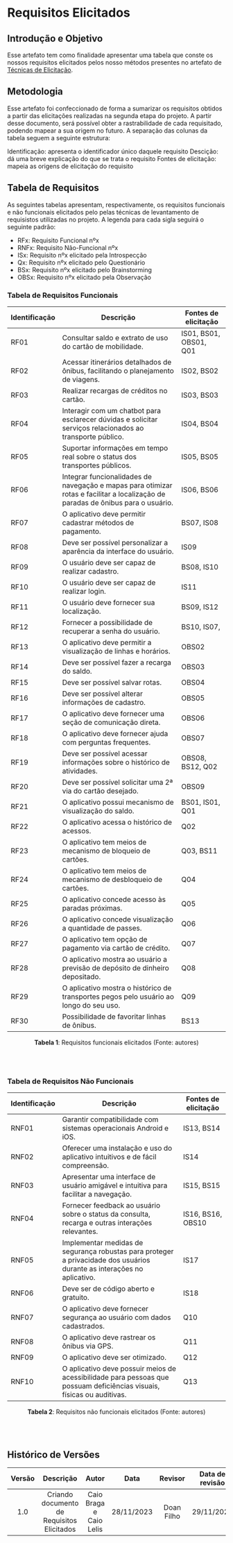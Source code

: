 # **Requisitos Elicitados**

## **Introdução e Objetivo**

Esse artefato tem como finalidade apresentar uma tabela que conste os nossos requisitos elicitados pelos nosso métodos presentes no artefato de [Técnicas de Elicitação](https://requisitos-de-software.github.io/2023.2-BRBMobilidade/elicitacao/tecnicas/brainstorming/).

## **Metodologia**

Esse artefato foi confeccionado de forma a sumarizar os requisitos obtidos a partir das elicitações realizadas na segunda etapa do projeto. A partir desse documento, será possível obter a rastrabilidade de cada requisitado, podendo mapear a sua origem no futuro. A separação das colunas da tabela seguem a seguinte estrutura:

Identificação: apresenta o identificador único daquele requisito
Descição: dá uma breve explicação do que se trata o requisito
Fontes de elicitação: mapeia as origens de elicitação do requisito


## **Tabela de Requisitos**

As seguintes tabelas apresentam, respectivamente, os requisitos funcionais e não funcionais elicitados pelo pelas técnicas de levantamento de requisistos utilizadas no projeto. A legenda para cada sigla seguirá o seguinte padrão:

- RFx: Requisito Funcional nºx
- RNFx: Requisito Não-Funcional nºx
- ISx: Requisito nºx elicitado pela Introspecção
- Qx: Requisito nºx elicitado pelo Questionário
- BSx: Requisito nºx elicitado pelo Brainstorming
- OBSx: Requisito nºx elicitado pela Observação


### Tabela de Requisitos Funcionais


| Identificação | Descrição | Fontes de elicitação |
| --- | --- | --- |
| RF01 | Consultar saldo e extrato de uso do cartão de mobilidade. | IS01, BS01, OBS01, Q01 |
| RF02 | Acessar itinerários detalhados de ônibus, facilitando o planejamento de viagens. | IS02, BS02 |
| RF03 | Realizar recargas de créditos no cartão. | IS03, BS03 |
| RF04 | Interagir com um chatbot para esclarecer dúvidas e solicitar serviços relacionados ao transporte público. | IS04, BS04 |
| RF05 | Suportar informações em tempo real sobre o status dos transportes públicos. | IS05, BS05 |
| RF06 | Integrar funcionalidades de navegação e mapas para otimizar rotas e facilitar a localização de paradas de ônibus para o usuário. | IS06, BS06 |
| RF07 | O aplicativo deve permitir cadastrar métodos de pagamento. | BS07, IS08 |
| RF08 | Deve ser possível personalizar a aparência da interface do usuário. | IS09 |
| RF09 | O usuário deve ser capaz de realizar cadastro. | BS08, IS10 |
| RF10 | O usuário deve ser capaz de realizar login. | IS11 |
| RF11 | O usuário deve fornecer sua localização. | BS09, IS12 |
| RF12 | Fornecer a possibilidade de recuperar a senha do usuário. | BS10, IS07,  |
| RF13 | O aplicativo deve permitir a visualização de linhas e horários. | OBS02 |
| RF14 | Deve ser possível fazer a recarga do saldo. |OBS03|
| RF15 | Deve ser possível salvar rotas. | OBS04 |
| RF16 | Deve ser possível alterar informações de cadastro. | OBS05 |
| RF17 | O aplicativo deve fornecer uma seção de comunicação direta. | OBS06 |
| RF18 | O aplicativo deve fornecer ajuda com perguntas frequentes. | OBS07 |
| RF19 | Deve ser possível acessar informações sobre o histórico de atividades. | OBS08, BS12, Q02 |
| RF20 | Deve ser possível solicitar uma 2ª via do cartão desejado. | OBS09 |
| RF21 | O aplicativo possui mecanismo de visualização do saldo. | BS01, IS01, Q01 |
| RF22 | O aplicativo acessa o histórico de acessos. | Q02 |
| RF23 | O aplicativo tem meios de mecanismo de bloqueio de cartões. | Q03, BS11 |
| RF24 | O aplicativo tem meios de mecanismo de desbloqueio de cartões. | Q04 |
| RF25 | O aplicativo concede acesso às paradas próximas. | Q05 |
| RF26 | O aplicativo concede visualização a quantidade de passes. | Q06 |
| RF27 | O aplicativo tem opção de pagamento via cartão de crédito. | Q07 |
| RF28 | O aplicativo mostra ao usuário a previsão de depósito de dinheiro depositado. | Q08 |
| RF29 | O aplicativo mostra o histórico de transportes pegos pelo usuário ao longo do seu uso. | Q09 |
| RF30 | Possibilidade de favoritar linhas de ônibus. | BS13|

<center>

**Tabela 1**: Requisitos funcionais elicitados (Fonte: autores)

</center>

<br>
<br>

### Tabela de Requisitos Não Funcionais


| Identificação | Descrição | Fontes de elicitação |
| --- | --- | --- |
| RNF01 | Garantir compatibilidade com sistemas operacionais Android e iOS. | IS13, BS14 |
| RNF02 | Oferecer uma instalação e uso do aplicativo intuitivos e de fácil compreensão. | IS14 |
| RNF03 | Apresentar uma interface de usuário amigável e intuitiva para facilitar a navegação. | IS15, BS15 |
| RNF04 | Fornecer feedback ao usuário sobre o status da consulta, recarga e outras interações relevantes. | IS16, BS16, OBS10 |
| RNF05 | Implementar medidas de segurança robustas para proteger a privacidade dos usuários durante as interações no aplicativo. | IS17 |
| RNF06 | Deve ser de código aberto e gratuito. | IS18 |
| RNF07 | O aplicativo deve fornecer segurança ao usuário com dados cadastrados. | Q10 |
| RNF08 | O aplicativo deve rastrear os ônibus via GPS. | Q11 |
| RNF09 | O aplicativo deve ser otimizado. | Q12 |
| RNF10 | O aplicativo deve possuir meios de acessibilidade para pessoas que possuam deficiências visuais, físicas ou auditivas. | Q13 |

<center>

**Tabela 2**: Requisitos não funcionais elicitados (Fonte: autores)

</center>

<br>
<br>


## **Histórico de Versões**


| Versão |          Descrição              |     Autor       |      Data      |   Revisor     |    Data de revisão    |  
|:------:|:-------------------------------:|:---------------:|:--------------:|:-------------:|:---------------------:|
|  1.0   | Criando documento de Requisitos Elicitados  | Caio Braga e Caio Lelis  |   28/11/2023   |  Doan Filho  |       29/11/2023      |



